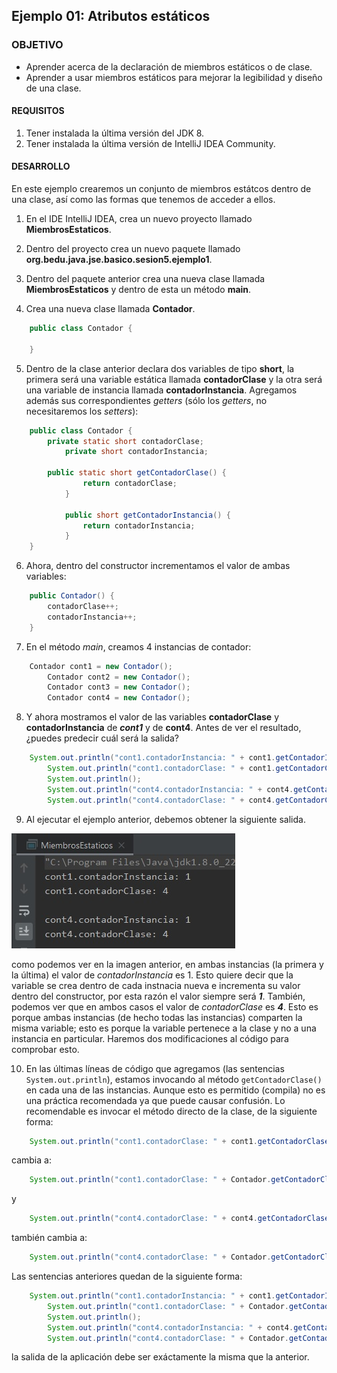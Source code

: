 ## Ejemplo 01: Atributos estáticos

### OBJETIVO

- Aprender acerca de la declaración de miembros estáticos o de clase.
- Aprender a usar miembros estáticos para mejorar la legibilidad y diseño de una clase.

#### REQUISITOS

1. Tener instalada la última versión del JDK 8.
2. Tener instalada la última versión de IntelliJ IDEA Community.

#### DESARROLLO

En este ejemplo crearemos un conjunto de miembros estátcos dentro de una clase, así como las formas que tenemos de acceder a ellos.

1. En el IDE IntelliJ IDEA, crea un nuevo proyecto llamado **MiembrosEstaticos**.

2. Dentro del proyecto crea un nuevo paquete llamado **org.bedu.java.jse.basico.sesion5.ejemplo1**.

3. Dentro del paquete anterior crea una nueva clase llamada **MiembrosEstaticos** y dentro de esta un método **main**.

4. Crea una nueva clase llamada **Contador**.

```java
	public class Contador {
	
	}
```

5. Dentro de la clase anterior declara dos variables de tipo **short**, la primera será una variable estática llamada **contadorClase** y la otra será una variable de instancia llamada **contadorInstancia**. Agregamos además sus correspondientes *getters* (sólo los *getters*, no necesitaremos los *setters*):

```java
	public class Contador {
		private static short contadorClase;
    		private short contadorInstancia;
		
		public static short getContadorClase() {
        		return contadorClase;
    		}

    		public short getContadorInstancia() {
        		return contadorInstancia;
    		}
	}
```

6. Ahora, dentro del constructor incrementamos el valor de ambas variables:
```java
    public Contador() {
        contadorClase++;
        contadorInstancia++;
    }
```

7. En el método *main*, creamos 4 instancias de contador:

```java
	Contador cont1 = new Contador();
        Contador cont2 = new Contador();
        Contador cont3 = new Contador();
        Contador cont4 = new Contador();
```

8. Y ahora mostramos el valor de las variables **contadorClase** y **contadorInstancia** de ***cont1*** y de **cont4**. Antes de ver el resultado, ¿puedes predecir cuál será la salida?

```java
	System.out.println("cont1.contadorInstancia: " + cont1.getContadorInstancia());
        System.out.println("cont1.contadorClase: " + cont1.getContadorClase());
        System.out.println();
        System.out.println("cont4.contadorInstancia: " + cont4.getContadorInstancia());
        System.out.println("cont4.contadorClase: " + cont4.getContadorClase());
```

9. Al ejecutar el ejemplo anterior, debemos obtener la siguiente salida.

![imagen](img/img_01.jpg)

como podemos ver en la imagen anterior, en ambas instancias (la primera y la última) el valor de *contadorInstancia* es 1. Esto quiere decir que la variable se crea dentro de cada instnacia nueva e incrementa su valor dentro del constructor, por esta razón el valor siempre será ***1***. También, podemos ver que en ambos casos el valor de *contadorClase* es ***4***. Esto es porque ambas instancias (de hecho todas las instancias) comparten la misma variable; esto es porque la variable pertenece a la clase y no a una instancia en particular. Haremos dos modificaciones al código para comprobar esto.

10. En las últimas líneas de código que agregamos (las sentencias `System.out.println`), estamos invocando al método `getContadorClase()` en cada una de las instancias. Aunque esto es permitido (compila) no es una práctica recomendada ya que puede causar confusión. Lo recomendable es invocar el método directo de la clase, de la siguiente forma:

```java
	System.out.println("cont1.contadorClase: " + cont1.getContadorClase());
```
cambia a:

```java
	System.out.println("cont1.contadorClase: " + Contador.getContadorClase());
```

y

```java
	System.out.println("cont4.contadorClase: " + cont4.getContadorClase());
```
también cambia a:
```java
	System.out.println("cont4.contadorClase: " + Contador.getContadorClase());
```

Las sentencias anteriores quedan de la siguiente forma:
```java
	System.out.println("cont1.contadorInstancia: " + cont1.getContadorInstancia());
        System.out.println("cont1.contadorClase: " + Contador.getContadorClase());
        System.out.println();
        System.out.println("cont4.contadorInstancia: " + cont4.getContadorInstancia());
        System.out.println("cont4.contadorClase: " + Contador.getContadorClase());
```

la salida de la aplicación debe ser exáctamente la misma que la anterior.


